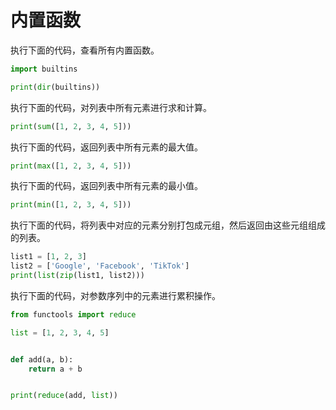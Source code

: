 # 内置函数

执行下面的代码，查看所有内置函数。

```python
import builtins

print(dir(builtins))
```

执行下面的代码，对列表中所有元素进行求和计算。

```python
print(sum([1, 2, 3, 4, 5]))
```

执行下面的代码，返回列表中所有元素的最大值。

```python
print(max([1, 2, 3, 4, 5]))
```

执行下面的代码，返回列表中所有元素的最小值。

```python
print(min([1, 2, 3, 4, 5]))
```

执行下面的代码，将列表中对应的元素分别打包成元组，然后返回由这些元组组成的列表。

```python
list1 = [1, 2, 3]
list2 = ['Google', 'Facebook', 'TikTok']
print(list(zip(list1, list2)))
```

执行下面的代码，对参数序列中的元素进行累积操作。

```python
from functools import reduce

list = [1, 2, 3, 4, 5]


def add(a, b):
    return a + b


print(reduce(add, list))
```

